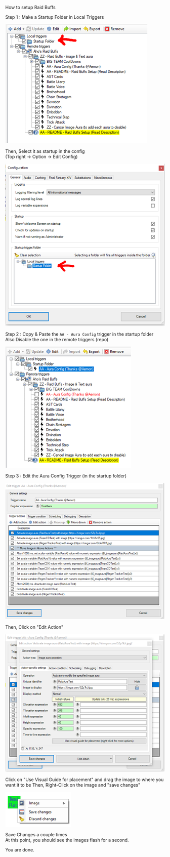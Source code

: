 How to setup Raid Buffs  

Step 1 : Make a Startup Folder in Local Triggers  
  
![Step 1](/Files/Step1-StartupFolder.PNG)  
  
Then, Select it as startup in the config  
(Top right -> Option -> Edit Config)  
  
![Step1.5](/Files/Step1.5-StartupFolder.PNG)  

Step 2 : Copy & Paste the `AA - Aura Config` trigger in the startup folder  
Also Disable the one in the remote triggers (repo)  
  
![Step2](Files/Step2-Copy%26Paste.PNG)  
  
Step 3 : Edit the Aura Config Trigger (in the startup folder)  
  
![Step3](/Files/Step3-EditConfigTrigger.PNG)  
  
Then, Click on "Edit Action"  
  
![Step3.5](/Files/Step3.5-EditConfigTrigger.PNG)  
  
Click on "Use Visual Guide for placement" and drag the image to where you want it to be 
Then, Right-Click on the image and "save changes"  
  
![Step3.6](/Files/Step3.6-EditConfigTrigger.PNG)  
  
Save Changes a couple times  
At this point, you should see the images flash for a second.

You are done.

